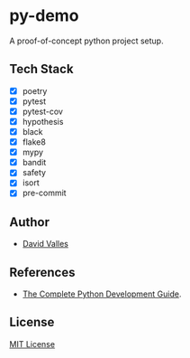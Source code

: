 # py-demo

A proof-of-concept python project setup.

## Tech Stack

- [x] poetry
- [x] pytest
- [x] pytest-cov
- [x] hypothesis
- [x] black
- [x] flake8
- [x] mypy
- [x] bandit
- [x] safety
- [x] isort
- [x] pre-commit

## Author

- [David Valles](https://dtjv.io)

## References

- [The Complete Python Development Guide](https://testdriven.io/guides/complete-python/).

## License

[MIT License](LICENSE)
